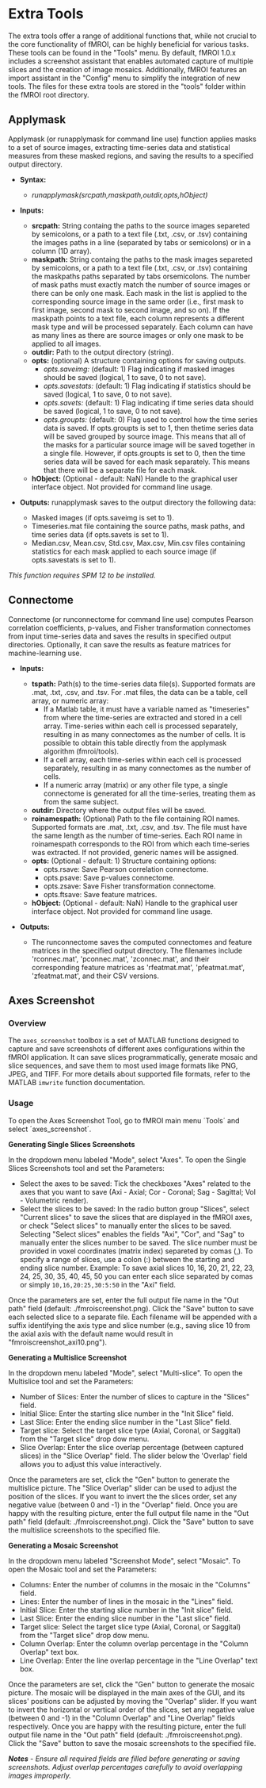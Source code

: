 Extra Tools
============
The extra tools offer a range of additional functions that, while not crucial to the core functionality of fMROI, can be highly beneficial for various tasks. These tools can be found in the "Tools" menu. By default, fMROI 1.0.x includes a screenshot assistant that enables automated capture of multiple slices and the creation of image mosaics. Additionally, fMROI features an import assistant in the "Config" menu to simplify the integration of new tools. The files for these extra tools are stored in the "tools" folder within the fMROI root directory.

Applymask
----------

Applymask (or runapplymask for command line use) function applies masks to a set of source images, extracting time-series data and statistical measures from these masked regions, and saving the results to a specified output directory.

- **Syntax:**
    - *runapplymask(srcpath,maskpath,outdir,opts,hObject)*

- **Inputs:**
    - **srcpath:** String containg the paths to the source images separeted by semicolons, or a path to a text file (.txt, .csv, or .tsv) containing the images paths in a line (separated by tabs or semicolons) or in a column (1D array).
    - **maskpath:** String containg the paths to the mask images separeted by semicolons, or a path to a text file (.txt, .csv, or .tsv) containing the maskpaths paths separated by tabs orsemicolons. The number of mask paths must exactly match the number of source images or there can be only one mask. Each mask in the list is applied to the corresponding source image in the same order (i.e., first mask to first image, second mask to second image, and so on). If the maskpath points to a text file, each column represents a different mask type and will be processed separately. Each column can have as many lines as there are source images or only one mask to be applied to all images.
    - **outdir:** Path to the output directory (string).
    - **opts:** (optional) A structure containing options for saving outputs.
        - *opts.saveimg:* (default: 1) Flag indicating if masked images should be saved (logical, 1 to save, 0 to not save).
        - *opts.savestats:* (default: 1) Flag indicating if statistics should be saved (logical, 1 to save, 0 to not save).
        - *opts.savets:* (default: 1) Flag indicating if time series data should be saved (logical, 1 to save, 0 to not save).
        - *opts.groupts:* (default: 0) Flag used to control how the time series data is saved. If opts.groupts is set to 1, then thetime series data will be saved grouped by source image. This means that all of the masks for a particular source image will be saved together in a single file. However, if opts.groupts is set to 0, then the time series data will be saved for each mask separately. This means that there will be a separate file for each mask.
    - **hObject:** (Optional - default: NaN) Handle to the graphical user interface object. Not provided for command line usage.

 - **Outputs:** runapplymask saves to the output directory the following data:
    - Masked images (if opts.saveimg is set to 1).
    - Timeseries.mat file containing the source paths, mask paths, and time series data (if opts.savets is set to 1).
    - Median.csv, Mean.csv, Std.csv, Max.csv, Min.csv files containing statistics for each mask applied to each source image (if opts.savestats is set to 1).

*This function requires SPM 12 to be installed.*

Connectome
-----------
 Connectome (or runconnectome for command line use) computes Pearson correlation coefficients, p-values, and Fisher transformation connectomes from input time-series data and saves the results in specified output directories. Optionally, it can save the results as feature matrices for machine-learning use.


- **Inputs:**
    - **tspath:** Path(s) to the time-series data file(s). Supported formats are .mat, .txt, .csv, and .tsv. For .mat files, the data can be a table, cell array, or numeric array:
        - If a Matlab table, it must have a variable named as "timeseries" from where the time-series are extracted and stored in a cell array. Time-series within each cell is processed separately, resulting in as many connectomes as the number of cells. It is possible to obtain this table directly from the applymask algorithm (fmroi/tools).
        - If a cell array, each time-series within each cell is processed separately, resulting in as many connectomes as the number of cells.
        - If a numeric array (matrix) or any other file type, a single connectome is generated for all the time-series, treating them as from the same subject.
    - **outdir:** Directory where the output files will be saved.
    - **roinamespath:** (Optional) Path to the file containing ROI names. Supported formats are .mat, .txt, .csv, and .tsv. The file must have the same length as the number of time-series. Each ROI name in roinamespath corresponds to the ROI from which each time-series was extracted.
                 If not provided, generic names will be assigned.
    - **opts:** (Optional - default: 1) Structure containing options:
        - opts.rsave: Save Pearson correlation connectome.
        - opts.psave: Save p-values connectome.
        - opts.zsave: Save Fisher transformation connectome.
        - opts.ftsave: Save feature matrices. 
    - **hObject:** (Optional - default: NaN) Handle to the graphical user 
                 interface object. Not provided for command line usage.

- **Outputs:**
    - The runconnectome saves the computed connectomes and feature matrices in the specified output directory. The filenames include 'rconnec.mat', 'pconnec.mat', 'zconnec.mat', and their corresponding feature matrices as 'rfeatmat.mat', 'pfeatmat.mat', 'zfeatmat.mat', and their CSV versions.


Axes Screenshot
----------------

### Overview

The `axes_screenshot` toolbox is a set of MATLAB functions designed to capture and save screenshots of different axes configurations within the fMROI application. It can save slices programmatically, generate mosaic and slice sequences, and save them to most used image formats like PNG, JPEG, and TIFF. For more details about supported file formats, refer to the MATLAB `imwrite` function documentation.


### Usage

To open the Axes Screenshot Tool, go to fMROI main menu ´Tools´ and select ´axes_screenshot´.

**Generating Single Slices Screenshots**

In the dropdown menu labeled "Mode", select "Axes".
To open the Single Slices Screenshots tool and set the Parameters:

- Select the axes to be saved: Tick the checkboxes "Axes" related to the axes that you want to save (Axi - Axial; Cor - Coronal; Sag - Sagittal; Vol - Volumetric render).
- Select the slices to be saved: In the radio button group "Slices", select "Current slices" to save the slices that are displayed in the fMROI axes, or check "Select slices" to manually enter the slices to be saved. Selecting "Select slices" enables the fields "Axi", "Cor", and "Sag" to manually enter the slices number to be saved. The slice number must be provided in voxel coordinates (matrix index) separeted by comas (,). To specify a range of slices, use a colon (:) between the starting and ending slice number. Example: To save axial slices 10, 16, 20, 21, 22, 23, 24, 25, 30, 35, 40, 45, 50 you can enter each slice separated by comas or simply `10,16,20:25,30:5:50` in the "Axi" field.

Once the parameters are set, enter the full output file name in the "Out path" field (default: ./fmroiscreenshot.png). Click the "Save" button to save each selected slice to a separate file. Each filename will be appended with a suffix identifying the axis type and slice number (e.g., saving slice 10 from the axial axis with the default name would result in "fmroiscreenshot_axi10.png").


**Generating a Multislice Screenshot**

In the dropdown menu labeled "Mode", select "Multi-slice".
To open the Multislice tool and set the Parameters:

- Number of Slices: Enter the number of slices to capture in the "Slices" field.
- Initial Slice: Enter the starting slice number in the "Init Slice" field.
- Last Slice: Enter the ending slice number in the "Last Slice" field.
- Target slice: Select the target slice type (Axial, Coronal, or Saggital) from the "Target slice" drop dow menu. 
- Slice Overlap: Enter the slice overlap percentage (between captured slices) in the "Slice Overlap" field. The slider below the 'Overlap' field allows you to adjust this value interactively.

Once the parameters are set, click the "Gen" button to generate the multislice picture. The "Slice Overlap" slider can be used to adjust the position of the slices. If you want to invert the the slices order, set any negative value (between 0 and -1) in the "Overlap" field.
Once you are happy with the resulting picture, enter the full output file name in the "Out path" field (default: ./fmroiscreenshot.png). Click the "Save" button to save the multislice screenshots to the specified file.


**Generating a Mosaic Screenshot**

In the dropdown menu labeled "Screenshot Mode", select "Mosaic".
To open the Mosaic tool and set the Parameters:

- Columns: Enter the number of columns in the mosaic in the "Columns" field.
- Lines: Enter the number of lines in the mosaic in the "Lines" field.
- Initial Slice: Enter the starting slice number in the "Init slice" field.
- Last Slice: Enter the ending slice number in the "Last slice" field.
- Target slice: Select the target slice type (Axial, Coronal, or Saggital) from the "Target slice" drop dow menu.
- Column Overlap: Enter the column overlap percentage in the "Column Overlap" text box.
- Line Overlap: Enter the line overlap percentage in the "Line Overlap" text box.

Once the parameters are set, click the "Gen" button to generate the mosaic picture. The mosaic will be displayed in the main axes of the GUI, and its slices' positions can be adjusted by moving the "Overlap" slider. If you want to invert the horizontal or vertical order of the slices, set any negative value (between 0 and -1) in the "Column Overlap" and "Line Overlap" fields respectively.
Once you are happy with the resulting picture, enter the full output file name in the "Out path" field (default: ./fmroiscreenshot.png). Click the "Save" button to save the mosaic screenshots to the specified file.


***Notes*** - *Ensure all required fields are filled before generating or saving screenshots. Adjust overlap percentages carefully to avoid overlapping images improperly.*